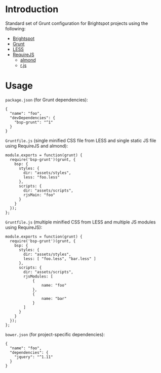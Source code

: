 # Introduction

Standard set of Grunt configuration for Brightspot projects using the following:

- [Brightspot](http://www.brightspotcms.com/)
- [Grunt](http://gruntjs.com/)
- [LESS](http://lesscss.org/)
- [RequireJS](http://requirejs.org/)
  - [almond](https://github.com/jrburke/almond)
  - [r.js](http://requirejs.org/docs/optimization.html)

# Usage

`package.json` (for Grunt dependencies):

    {
      "name": "foo",
      "devDependencies": {
        "bsp-grunt": "^1"
      }
    }

`Gruntfile.js` (single minified CSS file from LESS and single static JS file using RequireJS and almond):

    module.exports = function(grunt) {
      require('bsp-grunt')(grunt, {
        bsp: {
          styles: {
            dir: "assets/styles",
            less: "foo.less"
          },
          scripts: {
            dir: "assets/scripts",
            rjsMain: "foo"
          }
        }
      });
    };

`Gruntfile.js` (multiple minified CSS from LESS and multiple JS modules using RequireJS):

    module.exports = function(grunt) {
      require('bsp-grunt')(grunt, {
        bsp: {
          styles: {
            dir: "assets/styles",
            less: [ "foo.less", "bar.less" ]
          },
          scripts: {
            dir: "assets/scripts",
            rjsModules: [
                {
                    name: "foo"
                },
                {
                    name: "bar"
                }
            ]
          }
        }
      });
    };

`bower.json` (for project-specific dependencies):

    {
      "name": "foo",
      "dependencies": {
        "jquery": "^1.11"
      }
    }
